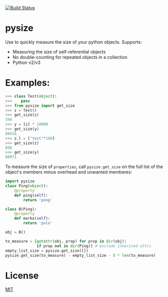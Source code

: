 [![Build Status](https://travis-ci.org/bosswissam/pysize.svg?branch=master)](https://travis-ci.org/bosswissam/pysize)

# pysize

Use to quickly measure the size of your python objects. Supports:
* Measuring the size of self-referential objects
* No double-counting for repeated objects in a collection
* Python v2/v3

# Examples:
```python
>>> class Test(object):
>>>    pass
>>> from pysize import get_size
>>> z = Test()
>>> get_size(z)
344
>>> y = [z] * 10000
>>> get_size(y)
80416
>>> z.l = ["test"*100]
>>> get_size(z)
899
>>> get_size(y)
80971
```

To measure the size of `properties`, call `pysize.get_size` on the full list
of the object's members minus overhead and unwanted memberes:
```python
import pysize
class Ping(object):
    @property
    def ping(self):
        return 'pong'

class B(Ping):
    @property
    def marko(self):
        return 'polo'

obj = B()

to_measure = [getattr(obj, prop) for prop in dir(obj)\
              if prop not in dir(Ping)] # Exclude inherited attrs
empty_list_size = pysize.get_size([])
pysize.get_size(to_measure) - empty_list_size - 8 * len(to_measure)
```

# License
[MIT](LICENSE.txt)
